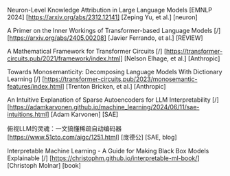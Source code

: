 Neuron-Level Knowledge Attribution in Large Language Models [EMNLP 2024] [https://arxiv.org/abs/2312.12141] [Zeping Yu, et al.] [neuron]

A Primer on the Inner Workings of Transformer-based Language Models [/] [https://arxiv.org/abs/2405.00208] [Javier Ferrando, et al.] [REVIEW]

A Mathematical Framework for Transformer Circuits [/] [https://transformer-circuits.pub/2021/framework/index.html] [Nelson Elhage, et al.] [Anthropic]

Towards Monosemanticity: Decomposing Language Models With Dictionary Learning [/] [https://transformer-circuits.pub/2023/monosemantic-features/index.html] [Trenton Bricken, et al.] [Anthropic]

An Intuitive Explanation of Sparse Autoencoders for LLM Interpretability [/] [https://adamkarvonen.github.io/machine_learning/2024/06/11/sae-intuitions.html] [Adam Karvonen] [SAE]

俯视LLM的灵魂：一文搞懂稀疏自动编码器 [https://www.51cto.com/aigc/1251.html] [庞德公] [SAE, blog]

Interpretable Machine Learning - A Guide for Making Black Box Models Explainable [/] [https://christophm.github.io/interpretable-ml-book/] [Christoph Molnar] [book]
